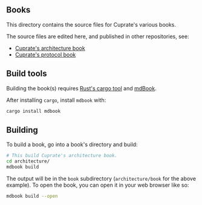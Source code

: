 ## Books
This directory contains the source files for Cuprate's various books.

The source files are edited here, and published in other repositories, see:
- [Cuprate's architecture book](https://github.com/Cuprate/architecture-book)
- [Cuprate's protocol book](https://github.com/Cuprate/monero-book)

## Build tools
Building the book(s) requires [Rust's cargo tool](https://doc.rust-lang.org/cargo/getting-started/installation.html) and [mdBook](https://github.com/rust-lang/mdBook).

After installing `cargo`, install `mdbook` with:
```bash
cargo install mdbook
```

## Building
To build a book, go into a book's directory and build:

```bash
# This build Cuprate's architecture book.
cd architecture/
mdbook build
```

The output will be in the `book` subdirectory (`architecture/book` for the above example). To open the book, you can open it in your web browser like so:
```bash
mdbook build --open
```

